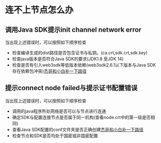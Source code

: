 # 连不上节点怎么办

## 调用Java SDK提示init channel network error

当出现上述错误时，可以按照如下顺序检查

- 检查编译生成的dist路径是否包含证书与私钥。(ca.crt,sdk.crt,sdk.key)
- 检查java版本是否符合Java SDK的要求(JDK1.8 至JDK 14)
- 检查是否有引入web3sdk等低版本依赖(web3sdk2.6.1以下版本与Java SDK存在依赖包冲突)[杰哥和小白补一下路径]()

## 提示connect node failed与提示证书配置错误

当出现上述错误时，可以按照如下顺序检查

- 调用的java程序所处网络是否可以与节点进行连通
- 确定SDK与配置连接节点是否属于同一机构(查看node.crt中的第一级是否相同)
- 查看Java SDK配置的conf文件夹是否正确创建[杰哥和小白补一下路径]()
- 检查节点和SDK是否均处于国密或非国密配置
